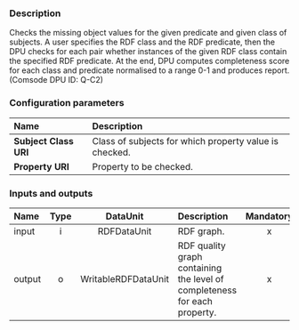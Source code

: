 ### Description

Checks the missing object values for the given predicate and given class of subjects. A user specifies the RDF class and the RDF predicate, then the DPU checks for each pair whether instances of the given RDF class contain the specified RDF predicate. At the end, DPU computes completeness score for each class and predicate normalised to a range 0-1 and produces report. (Comsode DPU ID: Q-C2)

### Configuration parameters

| Name | Description |
|:----|:----|
|**Subject Class URI** | Class of subjects for which property value is checked.|
|**Property URI**	|Property to be checked.           	       |

### Inputs and outputs

|Name |Type | DataUnit | Description | Mandatory |
|:--------|:------:|:------:|:-------------|:---------------------:|
|input |i |RDFDataUnit |RDF graph. |x|
|output |o |WritableRDFDataUnit |RDF quality graph containing the level of completeness for each property. |x|
